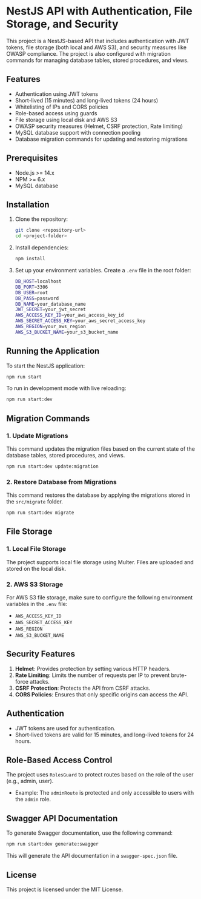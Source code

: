 
# NestJS API with Authentication, File Storage, and Security

This project is a NestJS-based API that includes authentication with JWT tokens, file storage (both local and AWS S3), and security measures like OWASP compliance. The project is also configured with migration commands for managing database tables, stored procedures, and views.

## Features

- Authentication using JWT tokens
- Short-lived (15 minutes) and long-lived tokens (24 hours)
- Whitelisting of IPs and CORS policies
- Role-based access using guards
- File storage using local disk and AWS S3
- OWASP security measures (Helmet, CSRF protection, Rate limiting)
- MySQL database support with connection pooling
- Database migration commands for updating and restoring migrations

## Prerequisites

- Node.js >= 14.x
- NPM >= 6.x
- MySQL database

## Installation

1. Clone the repository:

   ```bash
   git clone <repository-url>
   cd <project-folder>
   ```

2. Install dependencies:

   ```bash
   npm install
   ```

3. Set up your environment variables. Create a `.env` file in the root folder:

   ```bash
   DB_HOST=localhost
   DB_PORT=3306
   DB_USER=root
   DB_PASS=password
   DB_NAME=your_database_name
   JWT_SECRET=your_jwt_secret
   AWS_ACCESS_KEY_ID=your_aws_access_key_id
   AWS_SECRET_ACCESS_KEY=your_aws_secret_access_key
   AWS_REGION=your_aws_region
   AWS_S3_BUCKET_NAME=your_s3_bucket_name
   ```

## Running the Application

To start the NestJS application:

```bash
npm run start
```

To run in development mode with live reloading:

```bash
npm run start:dev
```

## Migration Commands

### 1. Update Migrations

This command updates the migration files based on the current state of the database tables, stored procedures, and views.

```bash
npm run start:dev update:migration
```

### 2. Restore Database from Migrations

This command restores the database by applying the migrations stored in the `src/migrate` folder.

```bash
npm run start:dev migrate
```

## File Storage

### 1. Local File Storage

The project supports local file storage using Multer. Files are uploaded and stored on the local disk.

### 2. AWS S3 Storage

For AWS S3 file storage, make sure to configure the following environment variables in the `.env` file:

- `AWS_ACCESS_KEY_ID`
- `AWS_SECRET_ACCESS_KEY`
- `AWS_REGION`
- `AWS_S3_BUCKET_NAME`

## Security Features

1. **Helmet**: Provides protection by setting various HTTP headers.
2. **Rate Limiting**: Limits the number of requests per IP to prevent brute-force attacks.
3. **CSRF Protection**: Protects the API from CSRF attacks.
4. **CORS Policies**: Ensures that only specific origins can access the API.

## Authentication

- JWT tokens are used for authentication.
- Short-lived tokens are valid for 15 minutes, and long-lived tokens for 24 hours.

## Role-Based Access Control

The project uses `RolesGuard` to protect routes based on the role of the user (e.g., admin, user).

- Example: The `adminRoute` is protected and only accessible to users with the `admin` role.

## Swagger API Documentation

To generate Swagger documentation, use the following command:

```bash
npm run start:dev generate:swagger
```

This will generate the API documentation in a `swagger-spec.json` file.

## License

This project is licensed under the MIT License.
